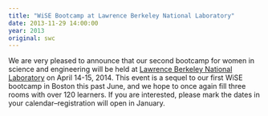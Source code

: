 ```yaml
---
title: "WiSE Bootcamp at Lawrence Berkeley National Laboratory"
date: 2013-11-29 14:00:00
year: 2013
original: swc
---
```

<p>
  We are very pleased to announce that
  our second bootcamp for women in science and engineering
  will be held at
  <a href="http://www.lbl.gov/">Lawrence Berkeley National Laboratory</a>
  on April 14-15, 2014.
  This event is a sequel to
  our first WiSE bootcamp
  in Boston this past June,
  and we hope to once again fill three rooms with over 120 learners.
  If you are interested,
  please mark the dates in your calendar–registration will open in January.
</p>
